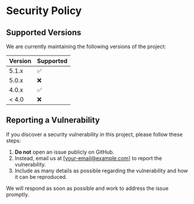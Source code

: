 # Security Policy

## Supported Versions

We are currently maintaining the following versions of the project:

| Version | Supported          |
| ------- | ------------------ |
| 5.1.x   | :white_check_mark: |
| 5.0.x   | :x:                |
| 4.0.x   | :white_check_mark: |
| < 4.0   | :x:                |

## Reporting a Vulnerability

If you discover a security vulnerability in this project, please follow these steps:

1. **Do not** open an issue publicly on GitHub.  
2. Instead, email us at [your-email@example.com] to report the vulnerability.  
3. Include as many details as possible regarding the vulnerability and how it can be reproduced.

We will respond as soon as possible and work to address the issue promptly.
